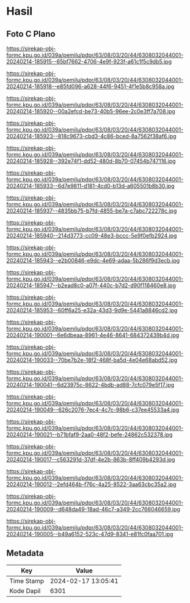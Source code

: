 # Hasil

## Foto C Plano

https://sirekap-obj-formc.kpu.go.id/039a/pemilu/pdpr/63/08/03/20/44/6308032044001-20240214-185915--65bf7662-4706-4e9f-923f-a61c1f5c9db5.jpg

https://sirekap-obj-formc.kpu.go.id/039a/pemilu/pdpr/63/08/03/20/44/6308032044001-20240214-185918--e85fd096-a628-44f6-9451-4f1e5b8c958a.jpg

https://sirekap-obj-formc.kpu.go.id/039a/pemilu/pdpr/63/08/03/20/44/6308032044001-20240214-185920--00a2efcd-be73-40b5-96ee-2c0e3ff7a708.jpg

https://sirekap-obj-formc.kpu.go.id/039a/pemilu/pdpr/63/08/03/20/44/6308032044001-20240214-185923--818c9673-cbd3-4c86-bced-8a7562f38af6.jpg

https://sirekap-obj-formc.kpu.go.id/039a/pemilu/pdpr/63/08/03/20/44/6308032044001-20240214-185928--392e74f1-dd52-480d-8b70-07454b747116.jpg

https://sirekap-obj-formc.kpu.go.id/039a/pemilu/pdpr/63/08/03/20/44/6308032044001-20240214-185933--6d7e9811-d181-4cd0-b13d-a605501b8b30.jpg

https://sirekap-obj-formc.kpu.go.id/039a/pemilu/pdpr/63/08/03/20/44/6308032044001-20240214-185937--4835bb75-b7fd-4855-be7a-c7abc722278c.jpg

https://sirekap-obj-formc.kpu.go.id/039a/pemilu/pdpr/63/08/03/20/44/6308032044001-20240214-185940--214d3773-cc09-48e3-bccc-5e9f0efb2924.jpg

https://sirekap-obj-formc.kpu.go.id/039a/pemilu/pdpr/63/08/03/20/44/6308032044001-20240214-185943--e2b00846-e9dc-4e69-adaa-5b286f9d3ecb.jpg

https://sirekap-obj-formc.kpu.go.id/039a/pemilu/pdpr/63/08/03/20/44/6308032044001-20240214-185947--b2ead8c0-a07f-440c-b7d2-d90f118460e8.jpg

https://sirekap-obj-formc.kpu.go.id/039a/pemilu/pdpr/63/08/03/20/44/6308032044001-20240214-185953--60ff6a25-e32a-43d3-9d9e-5441a8846cd2.jpg

https://sirekap-obj-formc.kpu.go.id/039a/pemilu/pdpr/63/08/03/20/44/6308032044001-20240214-190001--6e6dbeaa-8961-4e46-8641-684372439b4d.jpg

https://sirekap-obj-formc.kpu.go.id/039a/pemilu/pdpr/63/08/03/20/44/6308032044001-20240214-190033--70be7b2e-18f2-468f-ba5d-4e04e68abd52.jpg

https://sirekap-obj-formc.kpu.go.id/039a/pemilu/pdpr/63/08/03/20/44/6308032044001-20240214-190041--6d23975c-8622-4bdb-ad88-7cfc079e5f17.jpg

https://sirekap-obj-formc.kpu.go.id/039a/pemilu/pdpr/63/08/03/20/44/6308032044001-20240214-190049--626c2076-7ec4-4c7c-98b6-c37ee45533a4.jpg

https://sirekap-obj-formc.kpu.go.id/039a/pemilu/pdpr/63/08/03/20/44/6308032044001-20240214-190021--b71bfaf9-2aa0-48f2-befe-24862c532378.jpg

https://sirekap-obj-formc.kpu.go.id/039a/pemilu/pdpr/63/08/03/20/44/6308032044001-20240214-190017--c563291d-37df-4e2b-863b-8ff409b4293d.jpg

https://sirekap-obj-formc.kpu.go.id/039a/pemilu/pdpr/63/08/03/20/44/6308032044001-20240214-190012--2efd464b-f76c-4a25-8522-3aa63cbc35a2.jpg

https://sirekap-obj-formc.kpu.go.id/039a/pemilu/pdpr/63/08/03/20/44/6308032044001-20240214-190009--d648da49-18ad-46c7-a349-2cc766046659.jpg

https://sirekap-obj-formc.kpu.go.id/039a/pemilu/pdpr/63/08/03/20/44/6308032044001-20240214-190005--b49a6152-523c-47d9-8341-e81fc0faa701.jpg


## Metadata

| Key        | Value               |
| ---------- | ------------------- |
| Time Stamp | 2024-02-17 13:05:41 |
| Kode Dapil | 6301                |



